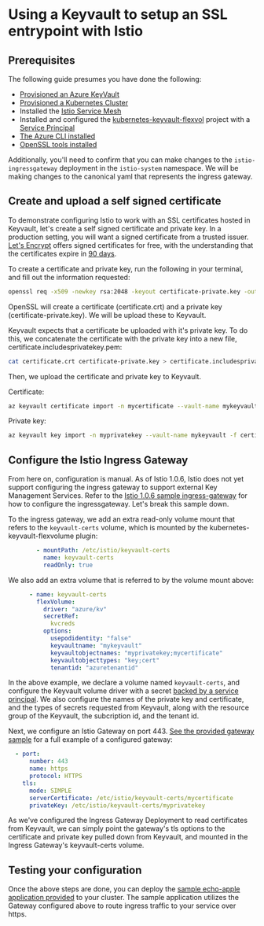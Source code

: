 # Using a Keyvault to setup an SSL entrypoint with Istio

## Prerequisites

The following guide presumes you have done the following:

* [Provisioned an Azure KeyVault](https://docs.microsoft.com/en-us/azure/key-vault/quick-create-cli)
* [Provisioned a Kubernetes Cluster](https://docs.microsoft.com/en-us/azure/aks/kubernetes-walkthrough)
* Installed the [Istio Service Mesh](https://istio.io/docs/setup/kubernetes/)
* Installed and configured the [kubernetes-keyvault-flexvol](https://github.com/Azure/kubernetes-keyvault-flexvol) project with a [Service Principal](https://github.com/Azure/kubernetes-keyvault-flexvol#option-1---service-principal)
* [The Azure CLI installed](https://docs.microsoft.com/en-us/cli/azure/install-azure-cli?view=azure-cli-latest)
* [OpenSSL tools installed](https://wiki.openssl.org/index.php/Binaries)

Additionally, you'll need to confirm that you can make changes to the `istio-ingressgateway` deployment in the `istio-system` namespace. We will be making changes to the canonical yaml that represents the ingress gateway.

## Create and upload a self signed certificate

To demonstrate configuring Istio to work with an SSL certificates hosted in Keyvault, let's create a self signed certificate and private key. In a production setting, you will want a signed certificate from a trusted issuer. [Let's Encrypt](https://letsencrypt.org/) offers signed certificates for free, with the understanding that the certificates expire in [90 days](https://letsencrypt.org/2015/11/09/why-90-days.html).

To create a certificate and private key, run the following in your terminal, and fill out the information requested:

```bash
openssl req -x509 -newkey rsa:2048 -keyout certificate-private.key -out certificate.crt -days 365 -nodes
```

OpenSSL will create a certificate (certificate.crt) and a private key (certificate-private.key). We will be upload these to Keyvault.

Keyvault expects that a certificate be uploaded with it's private key. To do this, we concatenate the certificate with the private key into a new file, certificate.includesprivatekey.pem:

```bash
cat certificate.crt certificate-private.key > certificate.includesprivatekey.pem
```

Then, we upload the certificate and private key to Keyvault.

Certificate:

```bash
az keyvault certificate import -n mycertificate --vault-name mykeyvault -f certificate.includesprivatekey.pem
```

Private key:

```bash
az keyvault key import -n myprivatekey --vault-name mykeyvault -f certificate-private.key
```

## Configure the Istio Ingress Gateway

From here on, configuration is manual. As of Istio 1.0.6, Istio does not yet support configuring the ingress gateway to support external Key Management Services. Refer to the [Istio 1.0.6 sample ingress-gateway](./istio-tls-certificate/istio-ingressgateway-1_0_6.yaml) for how to configure the ingressgateway. Let's break this sample down.

To the ingress gateway, we add an extra read-only volume mount that refers to the `keyvault-certs` volume, which is mounted by the kubernetes-keyvault-flexvolume plugin:

```yaml
        - mountPath: /etc/istio/keyvault-certs
          name: keyvault-certs
          readOnly: true
```

We also add an extra volume that is referred to by the volume mount above:

```yaml
      - name: keyvault-certs
        flexVolume:
          driver: "azure/kv"
          secretRef:
            kvcreds
          options:
            usepodidentity: "false"
            keyvaultname: "mykeyvault"
            keyvaultobjectnames: "myprivatekey;mycertificate"
            keyvaultobjecttypes: "key;cert"
            tenantid: "azuretenantid"
```

In the above example, we declare a volume named `keyvault-certs`, and configure the Keyvault volume driver with a secret [backed by a service principal](https://github.com/Azure/kubernetes-keyvault-flexvol#option-1---service-principal). We also configure the names of the private key and certificate, and the types of secrets requested from Keyvault, along with the resource group of the Keyvault, the subcription id, and the tenant id.

Next, we configure an Istio Gateway on port 443. [See the provided gateway sample](./istio-tls-certificate/istio-samplegateway.yaml) for a full example of a configured gateway:

```yaml
  - port:
      number: 443
      name: https
      protocol: HTTPS
    tls:
      mode: SIMPLE
      serverCertificate: /etc/istio/keyvault-certs/mycertificate
      privateKey: /etc/istio/keyvault-certs/myprivatekey
```

As we've configured the Ingress Gateway Deployment to read certificates from Keyvault, we can simply point the gateway's tls options to the certificate and private key pulled down from Keyvault, and mounted in the Ingress Gateway's keyvault-certs volume.

## Testing your configuration

Once the above steps are done, you can deploy the [sample echo-apple application provided](./istio-tls-certificate-echo-apple.yaml) to your cluster. The sample application utilizes the Gateway configured above to route ingress traffic to your service over https.
